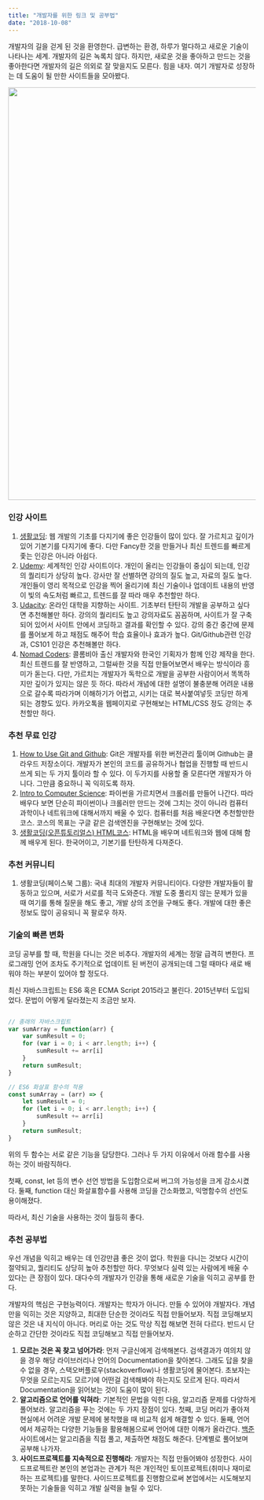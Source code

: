 ```yaml
---
title: "개발자를 위한 링크 및 공부법"
date: "2018-10-08"
---
```


개발자의 길을 걷게 된 것을 환영한다. 급변하는 환경, 하루가 멀다하고 새로운 기술이 나타나는 세계. 개발자의 길은 녹록치 않다. 하지만, 새로운 것을 좋아하고 만드는 것을 좋아한다면 개발자의 길은 의외로 잘 맞을지도 모른다. 힘을 내자. 여기 개발자로 성장하는 데 도움이 될 만한 사이트들을 모아봤다.

<img src="https://i2.wp.com/blog.jandi.com/ko/wp-content/uploads/sites/4/2016/11/pexels-photo-90807.jpeg?fit=1024%2C683" width="840px" />

### 인강 사이트
1. [생활코딩](https://opentutorials.org/): 웹 개발의 기초를 다지기에 좋은 인강들이 많이 있다. 잘 가르치고 깊이가 있어 기본기를 다지기에 좋다. 다만 Fancy한 것을 만들거나 최신 트렌드를 빠르게 좇는 인강은 아니라 아쉽다.
2. [Udemy](https://www.udemy.com/): 세계적인 인강 사이트이다. 개인이 올리는 인강들이 중심이 되는데, 인강의 퀄리티가 상당히 높다. 강사만 잘 선별하면 강의의 질도 높고, 자료의 질도 높다. 개인들이 영리 목적으로 인강을 찍어 올리기에 최신 기술이나 업데이트 내용의 반영이 빛의 속도처럼 빠르고, 트렌드를 잘 따라 매우 추천할만 하다.
3. [Udacity](https://www.udacity.com/): 온라인 대학을 지향하는 사이트. 기초부터 탄탄히 개발을 공부하고 싶다면 추천해볼만 하다. 강의의 퀄리티도 높고 강의자료도 꼼꼼하며, 사이트가 잘 구축되어 있어서 사이트 안에서 코딩하고 결과를 확인할 수 있다. 강의 중간 중간에 문제를 풀어보게 하고 채점도 해주어 학습 효율이나 효과가 높다. Git/Github관련 인강과, CS101 인강은 추천해볼만 하다.
4. [Nomad Coders](https://academy.nomadcoders.co/courses/category/KR): 콜롬비아 출신 개발자와 한국인 기획자가 함께 인강 제작을 한다. 최신 트렌드를 잘 반영하고, 그럴싸한 것을 직접 만들어보면서 배우는 방식이라 흥미가 돋는다. 다만, 가르치는 개발자가 독학으로 개발을 공부한 사람이어서 똑똑하지만 깊이가 있지는 않은 듯 하다. 따라서 개념에 대한 설명이 불충분해 어려운 내용으로 갈수록 따라가며 이해하기가 어렵고, 시키는 대로 복사붙여넣듯 코딩만 하게 되는 경향도 있다. 카카오톡을 웹페이지로 구현해보는 HTML/CSS 정도 강의는 추천할만 하다.


### 추천 무료 인강
1. [How to Use Git and Github](https://classroom.udacity.com/courses/ud775): Git은 개발자를 위한 버전관리 툴이며 Github는 클라우드 저장소이다. 개발자가 본인의 코드를 공유하거나 협업을 진행할 때 반드시 쓰게 되는 두 가지 툴이라 할 수 있다. 이 두가지를 사용할 줄 모른다면 개발자가 아니다. 그만큼 중요하니 꼭 익히도록 하자.
2. [Intro to Computer Science](https://classroom.udacity.com/courses/cs101): 파이썬을 가르치면서 크롤러를 만들어 나간다. 따라 배우다 보면 단순히 파이썬이나 크롤러만 만드는 것에 그치는 것이 아니라 컴퓨터 과학이나 네트워크에 대해서까지 배울 수 있다. 컴퓨터를 처음 배운다면 추천할만한 코스. 코스의 목표는 구글 같은 검색엔진을 구현해보는 것에 있다.
3. [생활코딩(오픈튜토리얼스) HTML코스](https://opentutorials.org/course/3084): HTML을 배우며 네트워크와 웹에 대해 함께 배우게 된다. 한국어이고, 기본기를 탄탄하게 다져준다.


### 추천 커뮤니티
1. 생활코딩(페이스북 그룹): 국내 최대의 개발자 커뮤니티이다. 다양한 개발자들이 활동하고 있으며, 서로가 서로를 적극 도와준다. 개발 도중 풀리지 않는 문제가 있을 때 여기를 통해 질문을 해도 좋고, 개발 상의 조언을 구해도 좋다. 개발에 대한 좋은 정보도 많이 공유되니 꼭 팔로우 하자.


### 기술의 빠른 변화
코딩 공부를 할 때, 학원을 다니는 것은 비추다. 개발자의 세계는 정말 급격히 변한다. 프로그래밍 언어 조차도 주기적으로 업데이트 된 버전이 공개되는데 그럴 때마다 새로 배워야 하는 부분이 있어야 할 정도다.

최신 자바스크립트는 ES6 혹은 ECMA Script 2015라고 불린다. 2015년부터 도입되었다. 문법이 어떻게 달라졌는지 조금만 보자.

```javascript

// 종래의 자바스크립트
var sumArray = function(arr) {
    var sumResult = 0;
    for (var i = 0; i < arr.length; i++) {
        sumResult += arr[i]
    }
    return sumResult;
}

// ES6 화살표 함수의 적용
const sumArray = (arr) => {
    let sumResult = 0;
    for (let i = 0; i < arr.length; i++) {
        sumResult += arr[i]
    }
    return sumResult;
}
```

위의 두 함수는 서로 같은 기능을 담당한다. 그러나 두 가지 이유에서 아래 함수를 사용하는 것이 바람직하다.

첫째, const, let 등의 변수 선언 방법을 도입함으로써 버그의 가능성을 크게 감소시켰다. 둘째, function 대신 화살표함수를 사용해 코딩을 간소화했고, 익명함수의 선언도 용이해졌다.

따라서, 최신 기술을 사용하는 것이 월등히 좋다.

### 추천 공부법
우선 개념을 익히고 배우는 데 인강만큼 좋은 것이 없다. 학원을 다니는 것보다 시간이 절약되고, 퀄리티도 상당히 높아 추천할만 하다. 무엇보다 실력 있는 사람에게 배울 수 있다는 큰 장점이 있다. 대다수의 개발자가 인강을 통해 새로운 기술을 익히고 공부를 한다.

개발자의 핵심은 구현능력이다. 개발자는 학자가 아니다. 만들 수 있어야 개발자다. 개념만을 익히는 것은 지양하고, 최대한 단순한 것이라도 직접 만들어보자. 직접 코딩해보지 않은 것은 내 지식이 아니다. 머리로 아는 것도 막상 직접 해보면 전혀 다르다. 반드시 단순하고 간단한 것이라도 직접 코딩해보고 직접 만들어보자.

1. __모르는 것은 꼭 찾고 넘어가라__: 먼저 구글신에게 검색해본다. 검색결과가 여의치 않을 경우 해당 라이브러리나 언어의 Documentation을 찾아본다. 그래도 답을 찾을 수 없을 경우, 스택오버플로우(stackoverflow)나 생활코딩에 물어본다. 초보자는 무엇을 모르는지도 모르기에 어떤걸 검색해봐야 하는지도 모르게 된다. 따라서 Documentation을 읽어보는 것이 도움이 많이 된다.
2. __알고리즘으로 언어를 익혀라__: 기본적인 문법을 익힌 다음, 알고리즘 문제를 다양하게 풀어보라. 알고리즘을 푸는 것에는 두 가지 장점이 있다. 첫째, 코딩 머리가 좋아져 현실에서 어려운 개발 문제에 봉착했을 때 비교적 쉽게 해결할 수 있다. 둘째, 언어에서 제공하는 다양한 기능들을 활용해봄으로써 언어에 대한 이해가 올라간다. [백준](https://www.acmicpc.net/) 사이트에서는 알고리즘을 직접 풀고, 제출하면 채점도 해준다. 단계별로 풀어보며 공부해 나가자.
3. __사이드프로젝트를 지속적으로 진행해라__: 개발자는 직접 만들어봐야 성장한다. 사이드프로젝트란 본인의 본업과는 관계가 적은 개인적인 토이프로젝트(취미나 재미로 하는 프로젝트)를 말한다. 사이드프로젝트를 진행함으로써 본업에서는 시도해보지 못하는 기술들을 익히고 개발 실력을 늘릴 수 있다. 